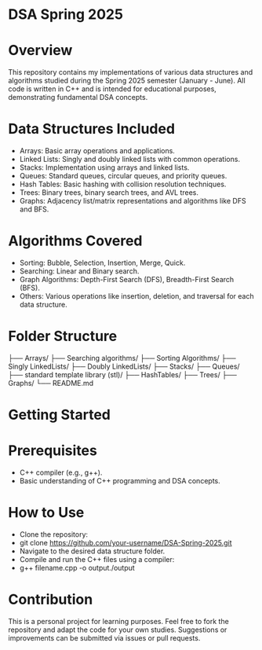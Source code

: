 # DSA Spring 2025
# Overview
This repository contains my implementations of various data structures and algorithms studied during the Spring 2025 semester (January - June). All code is written in C++ and is intended for educational purposes, demonstrating fundamental DSA concepts.

# Data Structures Included
- Arrays: Basic array operations and applications.
- Linked Lists: Singly and doubly linked lists with common operations.
- Stacks: Implementation using arrays and linked lists.
- Queues: Standard queues, circular queues, and priority queues.
- Hash Tables: Basic hashing with collision resolution techniques.
- Trees: Binary trees, binary search trees, and AVL trees.
- Graphs: Adjacency list/matrix representations and algorithms like DFS and BFS.

# Algorithms Covered
- Sorting: Bubble, Selection, Insertion, Merge, Quick.
- Searching: Linear and Binary search.
- Graph Algorithms: Depth-First Search (DFS), Breadth-First Search (BFS).
- Others: Various operations like insertion, deletion, and traversal for each data structure.

# Folder Structure
├── Arrays/
├── Searching algorithms/
├── Sorting Algorithms/
├── Singly LinkedLists/
├── Doubly LinkedLists/
├── Stacks/
├── Queues/
├── standard template library (stl)/
├── HashTables/
├── Trees/
├── Graphs/
└── README.md

# Getting Started
# Prerequisites
- C++ compiler (e.g., g++).
- Basic understanding of C++ programming and DSA concepts.
# How to Use
- Clone the repository:
- git clone https://github.com/your-username/DSA-Spring-2025.git
- Navigate to the desired data structure folder.
- Compile and run the C++ files using a compiler:
- g++ filename.cpp -o output./output

# Contribution
This is a personal project for learning purposes. Feel free to fork the repository and adapt the code for your own studies. Suggestions or improvements can be submitted via issues or pull requests.
